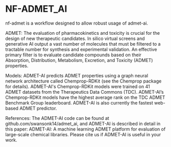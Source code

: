 # NF-ADMET_AI
nf-admet  is a workflow designed to allow robust usage of admet-ai.

ADMET: The evaluation of pharmacokinetics and toxicity is crucial for the design of new therapeutic candidates. In silico virtual screens and generative AI output a vast number of molecules that must be filtered to a tractable number for synthesis and experimental validation. An effective primary filter is to evaluate candidate compounds based on their Absorption, Distribution, Metabolism, Excretion, and Toxicity (ADMET) properties.

Models: ADMET-AI predicts ADMET properties using a graph neural network architecture called Chemprop-RDKit (see the Chemprop package for details). ADMET-AI's Chemprop-RDKit models were trained on 41 ADMET datasets from the Therapeutics Data Commons (TDC). ADMET-AI’s Chemprop-RDKit models have the highest average rank on the TDC ADMET Benchmark Group leaderboard. ADMET-AI is also currently the fastest web-based ADMET predictor.

References: The ADMET-AI code can be found at github.com/swansonk14/admet_ai, and ADMET-AI is described in detail in this paper: ADMET-AI: A machine learning ADMET platform for evaluation of large-scale chemical libraries. Please cite us if ADMET-AI is useful in your work.
